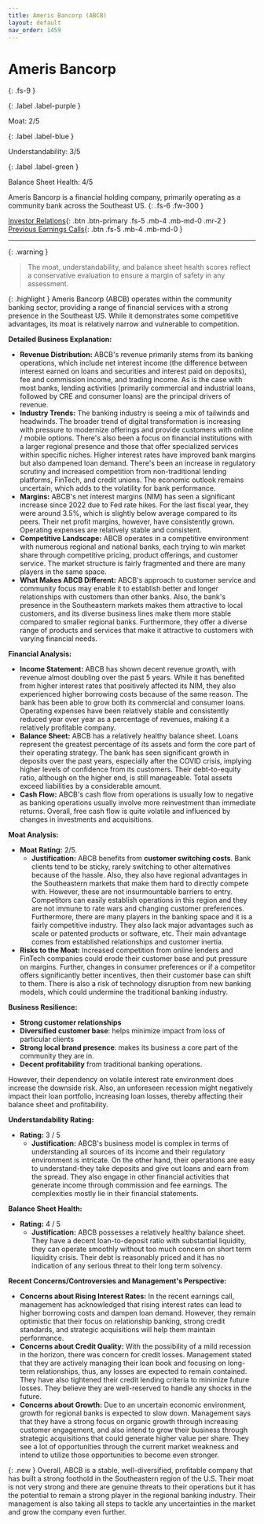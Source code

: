 ```yaml
---
title: Ameris Bancorp (ABCB)
layout: default
nav_order: 1459
---
```


# Ameris Bancorp
{: .fs-9 }

{: .label .label-purple }

Moat: 2/5

{: .label .label-blue }

Understandability: 3/5

{: .label .label-green }

Balance Sheet Health: 4/5

Ameris Bancorp is a financial holding company, primarily operating as a community bank across the Southeast US.
{: .fs-6 .fw-300 }

[Investor Relations](https://www.google.com/search?q=ABCB+investor+relations){: .btn .btn-primary .fs-5 .mb-4 .mb-md-0 .mr-2 }
[Previous Earnings Calls](https://discountingcashflows.com/company/ABCB/transcripts/){: .btn .fs-5 .mb-4 .mb-md-0 }

---

{: .warning }
>The moat, understandability, and balance sheet health scores reflect a conservative evaluation to ensure a margin of safety in any assessment.



{: .highlight }
Ameris Bancorp (ABCB) operates within the community banking sector, providing a range of financial services with a strong presence in the Southeast US. While it demonstrates some competitive advantages, its moat is relatively narrow and vulnerable to competition.

**Detailed Business Explanation:**

*   **Revenue Distribution:** ABCB's revenue primarily stems from its banking operations, which include net interest income (the difference between interest earned on loans and securities and interest paid on deposits), fee and commission income, and trading income. As is the case with most banks, lending activities (primarily commercial and industrial loans, followed by CRE and consumer loans) are the principal drivers of revenue.
*   **Industry Trends:** The banking industry is seeing a mix of tailwinds and headwinds. The broader trend of digital transformation is increasing with pressure to modernize offerings and provide customers with online / mobile options. There's also been a focus on financial institutions with a larger regional presence and those that offer specialized services within specific niches. Higher interest rates have improved bank margins but also dampened loan demand. There's been an increase in regulatory scrutiny and increased competition from non-traditional lending platforms, FinTech, and credit unions. The economic outlook remains uncertain, which adds to the volatility for bank performance.
*   **Margins:** ABCB's net interest margins (NIM) has seen a significant increase since 2022 due to Fed rate hikes. For the last fiscal year, they were around 3.5%, which is slightly below average compared to its peers. Their net profit margins, however, have consistently grown. Operating expenses are relatively stable and consistent.
*   **Competitive Landscape:** ABCB operates in a competitive environment with numerous regional and national banks, each trying to win market share through competitive pricing, product offerings, and customer service. The market structure is fairly fragmented and there are many players in the same space.
*   **What Makes ABCB Different:** ABCB's approach to customer service and community focus may enable it to establish better and longer relationships with customers than other banks. Also, the bank's presence in the Southeastern markets makes them attractive to local customers, and its diverse business lines make them more stable compared to smaller regional banks. Furthermore, they offer a diverse range of products and services that make it attractive to customers with varying financial needs.

**Financial Analysis:**

*   **Income Statement:** ABCB has shown decent revenue growth, with revenue almost doubling over the past 5 years. While it has benefited from higher interest rates that positively affected its NIM, they also experienced higher borrowing costs because of the same reason. The bank has been able to grow both its commercial and consumer loans. Operating expenses have been relatively stable and consistently reduced year over year as a percentage of revenues, making it a relatively profitable company.
*   **Balance Sheet:** ABCB has a relatively healthy balance sheet. Loans represent the greatest percentage of its assets and form the core part of their operating strategy. The bank has seen significant growth in deposits over the past years, especially after the COVID crisis, implying higher levels of confidence from its customers. Their debt-to-equity ratio, although on the higher end, is still manageable. Total assets exceed liabilities by a considerable amount.
*  **Cash Flow:** ABCB's cash flow from operations is usually low to negative as banking operations usually involve more reinvestment than immediate returns. Overall, free cash flow is quite volatile and influenced by changes in investments and acquisitions.

**Moat Analysis:**

*   **Moat Rating:** 2/5.
    *   **Justification:** ABCB benefits from **customer switching costs**. Bank clients tend to be sticky, rarely switching to other alternatives because of the hassle. Also, they also have regional advantages in the Southeastern markets that make them hard to directly compete with. However, these are not insurmountable barriers to entry. Competitors can easily establish operations in this region and they are not immune to rate wars and changing customer preferences. Furthermore, there are many players in the banking space and it is a fairly competitive industry. They also lack major advantages such as scale or patented products or software, etc. Their main advantage comes from established relationships and customer inertia.
*    **Risks to the Moat:** Increased competition from online lenders and FinTech companies could erode their customer base and put pressure on margins. Further, changes in consumer preferences or if a competitor offers significantly better incentives, then their customer base can shift to them. There is also a risk of technology disruption from new banking models, which could undermine the traditional banking industry.

**Business Resilience:**

*  **Strong customer relationships**
*   **Diversified customer base**: helps minimize impact from loss of particular clients
*   **Strong local brand presence**: makes its business a core part of the community they are in.
*    **Decent profitability** from traditional banking operations.

However, their dependency on volatile interest rate environment does increase the downside risk. Also, an unforeseen recession might negatively impact their loan portfolio, increasing loan losses, thereby affecting their balance sheet and profitability.

**Understandability Rating:**

*   **Rating:** 3 / 5
    *   **Justification:** ABCB's business model is complex in terms of understanding all sources of its income and their regulatory environment is intricate. On the other hand, their operations are easy to understand-they take deposits and give out loans and earn from the spread. They also engage in other financial activities that generate income through commission and fee earnings. The complexities mostly lie in their financial statements.

**Balance Sheet Health:**

*   **Rating:** 4 / 5
    *   **Justification:** ABCB possesses a relatively healthy balance sheet. They have a decent loan-to-deposit ratio with substantial liquidity, they can operate smoothly without too much concern on short term liquidity crisis. Their debt is reasonably priced and it has no indication of any serious threat to their long term solvency.

**Recent Concerns/Controversies and Management's Perspective:**

*   **Concerns about Rising Interest Rates:** In the recent earnings call, management has acknowledged that rising interest rates can lead to higher borrowing costs and dampen loan demand. However, they remain optimistic that their focus on relationship banking, strong credit standards, and strategic acquisitions will help them maintain performance.
*   **Concerns about Credit Quality:** With the possibility of a mild recession in the horizon, there was concern for credit losses. Management stated that they are actively managing their loan book and focusing on long-term relationships, thus, any losses are expected to remain contained. They have also tightened their credit lending criteria to minimize future losses. They believe they are well-reserved to handle any shocks in the future.
*   **Concerns about Growth:** Due to an uncertain economic environment, growth for regional banks is expected to slow down. Management says that they have a strong focus on organic growth through increasing customer engagement, and also intend to grow their business through strategic acquisitions that could generate higher value per share. They see a lot of opportunities through the current market weakness and intend to utilize those opportunities to become even stronger.

{: .new }
Overall, ABCB is a stable, well-diversified, profitable company that has built a strong foothold in the Southeastern region of the U.S. Their moat is not very strong and there are genuine threats to their operations but it has the potential to remain a strong player in the regional banking industry. Their management is also taking all steps to tackle any uncertainties in the market and grow the company even further.
